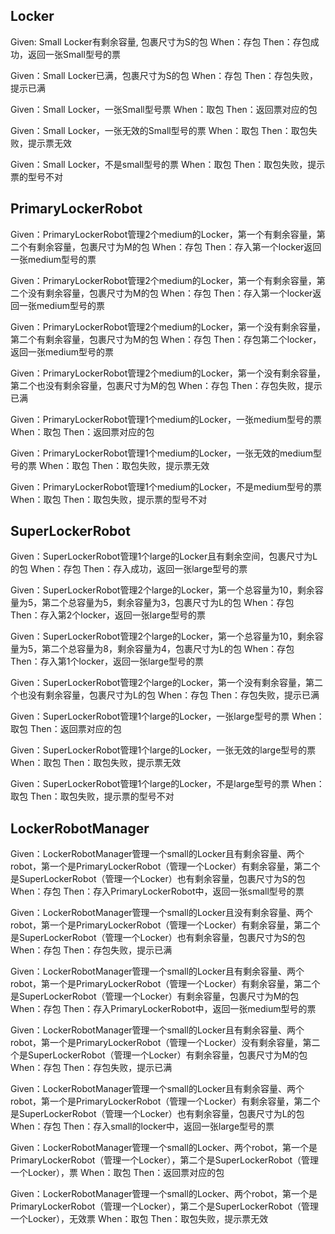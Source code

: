 ## Locker
Given: Small Locker有剩余容量, 包裹尺寸为S的包
When：存包
Then：存包成功，返回一张Small型号的票

Given：Small Locker已满，包裹尺寸为S的包
When：存包
Then：存包失败，提示已满

Given：Small Locker，一张Small型号票
When：取包
Then：返回票对应的包

Given：Small Locker，一张无效的Small型号的票
When：取包
Then：取包失败，提示票无效

Given：Small Locker，不是small型号的票
When：取包
Then：取包失败，提示票的型号不对

## PrimaryLockerRobot
Given：PrimaryLockerRobot管理2个medium的Locker，第一个有剩余容量，第二个有剩余容量，包裹尺寸为M的包
When：存包
Then：存入第一个locker返回一张medium型号的票
 
Given：PrimaryLockerRobot管理2个medium的Locker，第一个有剩余容量，第二个没有剩余容量，包裹尺寸为M的包
When：存包
Then：存入第一个locker返回一张medium型号的票

Given：PrimaryLockerRobot管理2个medium的Locker，第一个没有剩余容量，第二个有剩余容量，包裹尺寸为M的包
When：存包
Then：存包第二个locker，返回一张medium型号的票

Given：PrimaryLockerRobot管理2个medium的Locker，第一个没有剩余容量，第二个也没有剩余容量，包裹尺寸为M的包
When：存包
Then：存包失败，提示已满

Given：PrimaryLockerRobot管理1个medium的Locker，一张medium型号的票
When：取包
Then：返回票对应的包

Given：PrimaryLockerRobot管理1个medium的Locker，一张无效的medium型号的票
When：取包
Then：取包失败，提示票无效

Given：PrimaryLockerRobot管理1个medium的Locker，不是medium型号的票
When：取包
Then：取包失败，提示票的型号不对

## SuperLockerRobot
Given：SuperLockerRobot管理1个large的Locker且有剩余空间，包裹尺寸为L的包
When：存包
Then：存入成功，返回一张large型号的票

Given：SuperLockerRobot管理2个large的Locker，第一个总容量为10，剩余容量为5，第二个总容量为5，剩余容量为3，包裹尺寸为L的包
When：存包
Then：存入第2个locker，返回一张large型号的票

Given：SuperLockerRobot管理2个large的Locker，第一个总容量为10，剩余容量为5，第二个总容量为8，剩余容量为4，包裹尺寸为L的包
When：存包
Then：存入第1个locker，返回一张large型号的票

Given：SuperLockerRobot管理2个large的Locker，第一个没有剩余容量，第二个也没有剩余容量，包裹尺寸为L的包
When：存包
Then：存包失败，提示已满

Given：SuperLockerRobot管理1个large的Locker，一张large型号的票
When：取包
Then：返回票对应的包

Given：SuperLockerRobot管理1个large的Locker，一张无效的large型号的票
When：取包
Then：取包失败，提示票无效

Given：SuperLockerRobot管理1个large的Locker，不是large型号的票
When：取包
Then：取包失败，提示票的型号不对

## LockerRobotManager
Given：LockerRobotManager管理一个small的Locker且有剩余容量、两个robot，第一个是PrimaryLockerRobot（管理一个Locker）有剩余容量，第二个是SuperLockerRobot（管理一个Locker）也有剩余容量，包裹尺寸为S的包
When：存包
Then：存入PrimaryLockerRobot中，返回一张small型号的票

Given：LockerRobotManager管理一个small的Locker且没有剩余容量、两个robot，第一个是PrimaryLockerRobot（管理一个Locker）有剩余容量，第二个是SuperLockerRobot（管理一个Locker）也有剩余容量，包裹尺寸为S的包
When：存包
Then：存包失败，提示已满

Given：LockerRobotManager管理一个small的Locker且有剩余容量、两个robot，第一个是PrimaryLockerRobot（管理一个Locker）有剩余容量，第二个是SuperLockerRobot（管理一个Locker）有剩余容量，包裹尺寸为M的包
When：存包
Then：存入PrimaryLockerRobot中，返回一张medium型号的票

Given：LockerRobotManager管理一个small的Locker且有剩余容量、两个robot，第一个是PrimaryLockerRobot（管理一个Locker）没有剩余容量，第二个是SuperLockerRobot（管理一个Locker）有剩余容量，包裹尺寸为M的包
When：存包
Then：存包失败，提示已满

Given：LockerRobotManager管理一个small的Locker且有剩余容量、两个robot，第一个是PrimaryLockerRobot（管理一个Locker）有剩余容量，第二个是SuperLockerRobot（管理一个Locker）也有剩余容量，包裹尺寸为L的包
When：存包
Then：存入small的locker中，返回一张large型号的票

Given：LockerRobotManager管理一个small的Locker、两个robot，第一个是PrimaryLockerRobot（管理一个Locker），第二个是SuperLockerRobot（管理一个Locker），票
When：取包
Then：返回票对应的包

Given：LockerRobotManager管理一个small的Locker、两个robot，第一个是PrimaryLockerRobot（管理一个Locker），第二个是SuperLockerRobot（管理一个Locker），无效票
When：取包
Then：取包失败，提示票无效
